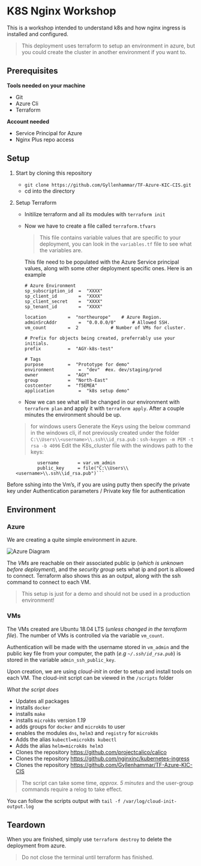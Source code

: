 # K8S Nginx Workshop 

This is a workshop intended to understand k8s and how nginx ingress is installed and configured.

> This deployment uses terraform to setup an environment in azure, but you could create the cluster in another environment if you want to.

## Prerequisites

**Tools needed on your machine**
 - Git
 - Azure Cli
 - Terraform

**Account needed**
 - Service Principal for Azure
 - Nginx Plus repo access

## Setup

 1. Start by cloning this repository
	 - `git clone https://github.com/Gyllenhammar/TF-Azure-KIC-CIS.git`
	 - cd into the directory
2. Setup Terraform
	-  Initilize terraform and all its modules with `terraform init`
	- Now we have to create a file called `terraform.tfvars`
		 >This file contains variable values that are specific to your deployment, you can look in the `variables.tf` file to see what the variables are. 
		 
		 This file need to be populated with the Azure Service principal values, along with some other deployment specific ones. Here is an example
		```
		# Azure Environment
		sp_subscription_id 	=  "XXXX"
		sp_client_id 		=  "XXXX"
		sp_client_secret 	=  "XXXX"
		sp_tenant_id 		=  "XXXX"

		location	 	=  "northeurope" 	# Azure Region.
		adminSrcAddr 		=  "0.0.0.0/0"		# Allowed SSH. 
		vm_count 		=  2			# Number of VMs for cluster.

		# Prefix for objects being created, preferrably use your initials.
		prefix 			=  "AGY-k8s-test"

		# Tags
		purpose 		=  "Prototype for demo"
		environment 		=  "dev"  #ex. dev/staging/prod
		owner 			=  "AGY"
		group 			=  "North-East"
		costcenter 		=  "f5EMEA"
		application 		=  "k8s setup demo"
		```
		 
	- Now we can see what will be changed in our environment with `terraform plan` and apply it with `terraform apply`. After a couple minutes the environment should be up.

	> for windows users
	Generate the Keys using the below command in the windows cli, if not previously created under the folder `C:\\Users\\<username>\\.ssh\\id_rsa.pub` :
	`ssh-keygen -m PEM -t rsa -b 4096`
	Edit the K8s_cluster file with the windows path to the keys:
	```	admin_ssh_key {
            username       = var.vm_admin
            public_key     = file("C:\\Users\\<username>\\.ssh\\id_rsa.pub")```
 
Before sshing into the Vm’s, if you are using putty then specify the private key under Authentication parameters / Private key file for authentication

## Environment 

### Azure

We are creating a quite simple environment in azure.

![Azure Diagram](https://mermaid.ink/svg/eyJjb2RlIjoiZ3JhcGggQlRcbiAgICAgICAgQVtWbTFdIFxuICAgICAgICBDe25pYzF9XG4gICAgICAgIEQoU3VibmV0KVxuICAgICAgICBCKFB1YmxpY0lQMSlcbiAgICAgICAgRigoU2VjdXJpdHkgR3JvdXApKVxuICAgICAgICBFKE5ldHdvcmspXG4gICAgICAgIEdbVm0yXVxuICAgICAgICBIKFB1YmxpY0lQMilcbiAgICAgICAgSXtuaWMyfVxuXG4gICAgICAgIEEgLS0-IENcbiAgICAgICAgQiAtLT4gQ1xuICAgICAgICBDIC0tPiBEXG4gICAgICAgIEQgLS0-IEVcbiAgICAgICAgRiAtLT4gQ1xuICAgICAgICBGIC0tPiBEXG4gICAgICAgIEcgLS0-IElcbiAgICAgICAgSCAtLT4gSVxuICAgICAgICBJIC0tPiBEXG4gICAgICAgIEYgLS0-IElcbiIsIm1lcm1haWQiOnsidGhlbWUiOiJkZWZhdWx0In0sInVwZGF0ZUVkaXRvciI6ZmFsc2V9)
 
The *VMs* are reachable on their associated public ip (*which is unknown before deployment*), and the *security group* sets what ip and port is allowed to connect. Terraform also shows this as an output, along with the ssh command to connect to each VM.
> This setup is just for a demo and should not be used in a production environment!

### VMs

The VMs created are Ubuntu 18.04 LTS (*unless changed in the terraform file*). 
The number of VMs is controlled via the variable `vm_count`.

Authentication will be made with the username stored in `vm_admin` and the public key file from your computer, the path (*e.g `~/.ssh/id_rsa.pub`*) is stored in the variable `admin_ssh_public_key`.

Upon creation, we are using *cloud-init* in order to setup and install tools on each VM. The cloud-init script can be viewed in the `/scripts` folder

*What the script does*

 - Updates all packages
 - installs `docker`
 - installs `make`
 - installs `microk8s` version *1.19*
 - adds groups for `docker` and `microk8s` to user
 - enables the modules `dns`, `helm3` and `registry` for `microk8s` 
 - Adds the alias `kubectl=microk8s kubectl`
 - Adds the alias `helm=microk8s helm3`
 - Clones the repository https://github.com/projectcalico/calico
 - Clones the repository https://github.com/nginxinc/kubernetes-ingress
 - Clones the repository https://github.com/Gyllenhammar/TF-Azure-KIC-CIS

>The script can take some time, *approx. 5 minutes* and the user-group commands require a relog to take effect. 

You can follow the scripts output with `tail -f /var/log/cloud-init-output.log`


## Teardown
When you are finished, simply use `terraform destroy` to delete the deployment from azure. 
> Do not close the terminal until terraform has finished.
